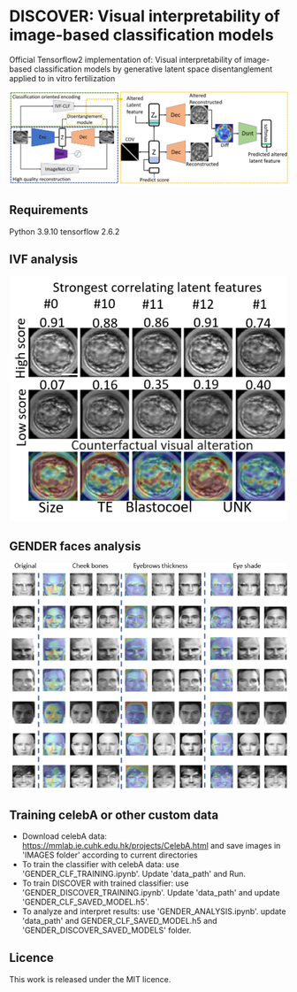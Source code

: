 # DISCOVER: Visual interpretability of image-based classification models 
Official Tensorflow2 implementation of: Visual interpretability of image-based classification models by generative latent space disentanglement applied to in vitro fertilization


![architecture](./DOCS/DISCOVER_architecture.png)


## Requirements
Python 3.9.10
tensorflow 2.6.2

## IVF analysis
![IVF analysis](./DOCS/IVF_explanations.png)

## GENDER faces analysis
![GENDER analysis](./DOCS/GENDER_explanations.PNG)

## Training celebA or other custom data
* Download celebA data: https://mmlab.ie.cuhk.edu.hk/projects/CelebA.html and save images in 'IMAGES folder' according to current directories
* To train the classifier with celebA data: use 'GENDER_CLF_TRAINING.ipynb'. Update 'data_path' and Run.
* To train DISCOVER with trained classifier: use 'GENDER_DISCOVER_TRAINING.ipynb'. Update 'data_path' and update 'GENDER_CLF_SAVED_MODEL.h5'. 
* To analyze and interpret results: use 'GENDER_ANALYSIS.ipynb'. update 'data_path' and GENDER_CLF_SAVED_MODEL.h5 and  'GENDER_DISCOVER_SAVED_MODELS' folder.  

## Licence

This work is released under the MIT licence.

